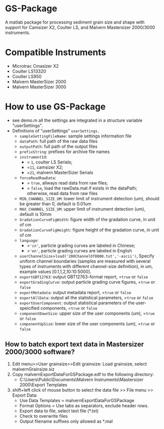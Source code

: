 # GS-Package
A matlab package for processing sediment grain size and shape with support for Camsizer X2, Coulter LS, and Malvern Mastersizer 2000/3000 instruments.
# Compatible Instruments
- Microtrac Cmasizer X2
- Coulter LS13320
- Coulter LS950
- Malvern MasterSizer 2000
- Malvern MasterSizer 3000
# How to use GS-Package
- see demo.m
  all the settings are integrated in a structure variable "userSettings". 
- Definitions of "userSettings"
``userSettings.``
  - ``sampleSettingFileName``: sample settings information file
  - ``dataPath``: full path of the raw data files
  - ``outputPath``: full path of the output files
  - ``prefixString``: prefixes for archive file names
  - ``instrumentId``: 
      - = ``1``, coulter LS Serials; 
      - =``11``, camsizer X2; 
      - =``21``, malvern MasterSizer Serials
  - ``forceReadRawData``:
    - = ``true``, allways read data from raw files;
    - = ``false``, load the rawData.mat if exists in the dataPath; otherwise, read data from raw files
  - ``MIN_CHANNEL_SIZE_UM``: lower limit of instrument detection (um), should be greater than 0, default is 0.01um
  - ``MAX_CHANNEL_SIZE_UM``: upper limit of instrument detection (um), default is 10mm
  - ``GradationCurveFigWidth``: figure width of the gradation curve, in unit of cm
  - ``GradationCurveFigHeight``: figure height of the gradation curve, in unit of cm
  - ``language``: 
    - =``'cn'``, particle grading curves are labeled in Chinese;
    - =``'en'``, particle grading curves are labeled in English
  - ``userChannelSize``=``load('200ChannelOf8000.txt','-ascii')``, Specify uniform channel boundaries (samples are measured with several types of instruments with different channel-size definition), in um, example values [0.1,1,2,10:10:5000].
  - ``exportGBT12763``: output GBT12763-format report, =``true`` or ``false``
  - ``exportGradingCurve``: output particle grading curve figures, =``true`` or ``false``
  - ``exportMetadata``: output metadata report, =``true`` or ``false``
  - ``exportAllData``: output all the statistical parameters, =``true`` or ``false``
  - ``exportUserComponent``: output statistical parameters of the user-speicified components, =``true`` or ``false``
  - ``componentDownSize``: upper size of the user components (um), =``true`` or ``false``
  - ``componentUpSize``: lower size of the user components (um), =``true`` or ``false``
## How to batch export text data in Mastersizer 2000/3000 software?
1. Edit menu>>User grainsize>>Edit grainsize: Load grainsize, select malvernGrainsize.siz
2. Copy malvernExportDataForGSPackage.edf to the following directory:
    - C:\Users\Public\Documents\Malvern Instruments\Mastersizer 2000\Export Templates
4. shift+left click of mouse button to select the data file >> File menu >> Export Data:
    - Use Data Templates = malvernExportDataForGSPackage
    - Format Options = Use tabs as separators, exclude header rows.
    - Export data to file, select text file (*.txt)
    - Check to overwrite files
    - Output filename suffixes only allowed as *.mal